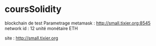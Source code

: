# coursSolidity
blockchain de test 
Parametrage metamask : http://small.tixier.org:8545
network id : 12 
unité monétaire ETH


site : http://small.tixier.org
